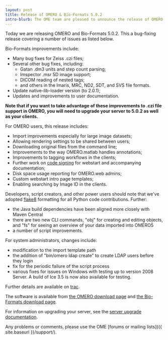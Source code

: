 ```yaml
---
layout: post
title: Release of OMERO & Bio-Formats 5.0.2
intro-blurb: The OME team are pleased to announce the release of OMERO & Bio-Formats 5.0.2
---
```

Today we are releasing OMERO and Bio-Formats 5.0.2. This a bug-fixing
release covering a number of issues as listed below.

Bio-Formats improvements include:

- Many bug fixes for Zeiss .czi files;
- Several other bug fixes, including:
    - Gatan .dm3 units and step count parsing;
    - Imspector .msr 5D image support;
    - DICOM reading of nested tags;
    - and others in the Imaris, MRC, ND2, SDT, and SVS file formats.
- Update native-lib-loader version (to 2.0.1);
- Updates and improvements to user documentation.


**Note that if you want to take advantage of these improvements to
.czi file support in OMERO, you will need to upgrade your server to
5.0.2 as well as your clients.**


For OMERO users, this release includes:
    
- Import improvements especially for large image datasets;
- Allowing rendering settings to be shared between users; 
- Downloading original files from the command line;
- Improvements to the way OMERO.matlab handles annotations;
- Improvements to tagging workflows in the clients;
- Further work on [code signing](http://www.openmicroscopy.org/site/support/omero5/sysadmins/server-webstart-codesigning.html) for webstart and accompanying documentation;
- Disk space usage reporting for OMERO.web admins;
- Custom webstart intro page templates;
- Enabling searching by Image ID in the clients.

Developers, script creators, and other power users should note that
we've adopted [flake8](https://pypi.python.org/pypi/flake8) formatting
for all Python code contributions. Further:

- the Java build dependencies have been aligned more closely with Maven Central
- there are two new CLI commands, "obj" for creating and editing objects, and "fs" for seeing an overview of your data imported into OMERO5
- a number of script improvements.

For system administrators, changes include:

- modification to the import template path
- the addition of "bin/omero ldap create" to create LDAP users before they login
- fix for the periodic failure of the script process
- various fixes for issues on Windows with testing up to version 2008 Server. A build of Ice 3.5 is now also available for testing.


Further details are available on
[trac](https://trac.openmicroscopy.org.uk/ome/milestone/5.0.2).


The software is available from [the OMERO download
page](http://downloads.openmicroscopy.org/omero/5.0.2/) and [the
Bio-Formats download
page](http://downloads.openmicroscopy.org/bio-formats/5.0.2/).


For information on upgrading your server, see the [server upgrade
documentation](http://www.openmicroscopy.org/site/support/omero5/sysadmins/server-upgrade.html).


Any problems or comments, please use the OME [forums or mailing
lists]({{ site.baseurl }}/support/).
